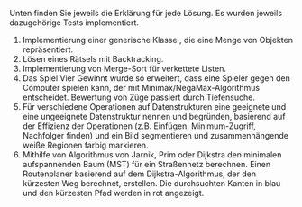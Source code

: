 Unten finden Sie jeweils die Erklärung für jede Lösung.
Es wurden jeweils dazugehörige Tests implementiert.

1. Implementierung einer generische Klasse , die eine Menge von Objekten repräsentiert.
2. Lösen eines Rätsels mit Backtracking.
3. Implementierung von Merge-Sort für verkettete Listen.
4. Das Spiel Vier Gewinnt wurde so erweitert, dass eine Spieler gegen den Computer spielen kann, der mit Minimax/NegaMax-Algorithmus entscheidet. Bewertung von Züge passiert durch Tiefensuche.
5. Für verschiedene Operationen auf Datenstrukturen eine geeignete und eine ungeeignete Datenstruktur nennen und begründen, basierend auf der Effizienz der Operationen (z.B. Einfügen, Minimum-Zugriff, Nachfolger finden) und ein Bild segmentieren und zusammenhängende weiße Regionen farbig markieren.
6. Mithilfe von Algorithmus von Jarnik, Prim oder Dijkstra den minimalen aufspannenden Baum (MST) für ein Straßennetz berechnen. Einen Routenplaner basierend auf dem Dijkstra-Algorithmus, der den kürzesten Weg berechnet, erstellen. Die durchsuchten Kanten in blau und den kürzesten Pfad werden in rot angezeigt. 
